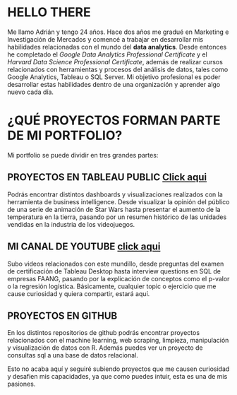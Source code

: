 # HELLO THERE
Me llamo Adrián y tengo 24 años. Hace dos años me gradué en Marketing e Investigación de Mercados y comencé a trabajar en desarrollar mis habilidades relacionadas con el mundo del **data analytics**. Desde entonces he completado el *Google Data Analytics Professional Certificate* y el *Harvard Data Science Professional Certificate*, además de realizar cursos relacionados con herramientas y procesos del análisis de datos, tales como Google Analytics, Tableau o SQL Server. Mi objetivo profesional es poder desarrollar estas habilidades dentro de una organización y aprender algo nuevo cada día.

# ¿QUÉ PROYECTOS FORMAN PARTE DE MI PORTFOLIO?
Mi portfolio se puede dividir en tres grandes partes:

## PROYECTOS EN TABLEAU PUBLIC [Click aqui](https://public.tableau.com/app/profile/adri.n.rico.alonso)
Podrás encontrar distintos dashboards y visualizaciones realizados con la herramienta de business intelligence. Desde visualizar la opinión del público de una serie de animación de Star Wars hasta presentar el aumento de la temperatura en la tierra, pasando por un resumen histórico de las unidades vendidas en la industria de los videojuegos.

## MI CANAL DE YOUTUBE [click aqui](https://www.youtube.com/channel/UCFvB10l8xlwKAzl60DJKHOA)
Subo videos relacionados con este mundillo, desde preguntas del examen de certificación de Tableau Desktop hasta interview questions en SQL de empresas FAANG, pasando por la explicación de conceptos como el p-valor o la regresión logística. Básicamente, cualquier topic o ejercicio que me cause curiosidad y quiera compartir, estará aquí. 

## PROYECTOS EN GITHUB
En los distintos repositorios de github podrás encontrar proyectos relacionados con el machine learning, web scraping, limpieza, manipulación y visualización de datos con R. Además puedes ver un proyecto de consultas sql a una base de datos relacional.

Esto no acaba aquí y seguiré subiendo proyectos que me causen curiosidad y desafien mis capacidades, ya que como puedes intuir, esta es una de mis pasiones. 

